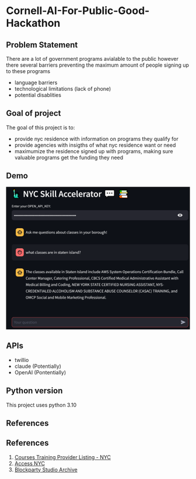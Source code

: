 # Cornell-AI-For-Public-Good-Hackathon

## Problem Statement

There are a lot of government programs avialable to the public however there several barriers preventing the maximum amount of people signing up to these programs

- language barriers
- technological limitations (lack of phone)
- potential disablities



## Goal of project

The goal of this project is to:

- provide nyc residence with information on programs they qualify for
- provide agencies with insigths of what nyc residence want or need
- maximumize the residence signed up with programs, making sure valuable programs get the funding they need

## Demo

![Example of a question](https://github.com/isayahc/Cornell-AI-For-Public-Good-Hackathon/blob/main/assets/UI%20sample.png)

## APIs

- twillio
- claude (Potentially)
- OpenAI (Pontentially)

## Python version 

This project uses python 3.10

## References

## References

1. [Courses Training Provider Listing - NYC](https://data.cityofnewyork.us/Business/Courses-Training-Provider-Listing/fgq8-am2v)
2. [Access NYC](https://access.nyc.gov/)
3. [Blockparty Studio Archive](https://blockparty.studio/Archive)
